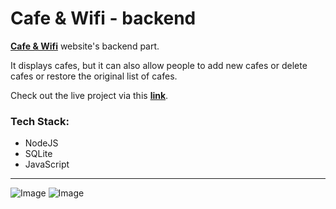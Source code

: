 # Cafe & Wifi - backend

__[Cafe & Wifi](https://cafe-and-wifi-frontend.vercel.app/)__ website's backend part. 

It displays cafes, but it can also allow people to add new cafes or delete cafes or restore the original list of cafes.

Check out the live project via this __[link](https://cafe-and-wifi-frontend.vercel.app/)__.

### Tech Stack:

- NodeJS
- SQLite
- JavaScript

---

![Image](https://s1.gifyu.com/images/cafe_wifi_1.png)
![Image](https://s4.gifyu.com/images/cafe_wifi_2.png)
